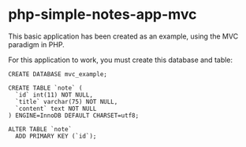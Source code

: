 # php-simple-notes-app-mvc
This basic application has been created as an example, using the MVC paradigm in PHP.

For this application to work, you must create this database and table:

```
CREATE DATABASE mvc_example; 

CREATE TABLE `note` (
  `id` int(11) NOT NULL,
  `title` varchar(75) NOT NULL,
  `content` text NOT NULL
) ENGINE=InnoDB DEFAULT CHARSET=utf8;

ALTER TABLE `note`
  ADD PRIMARY KEY (`id`);
  
  ```
